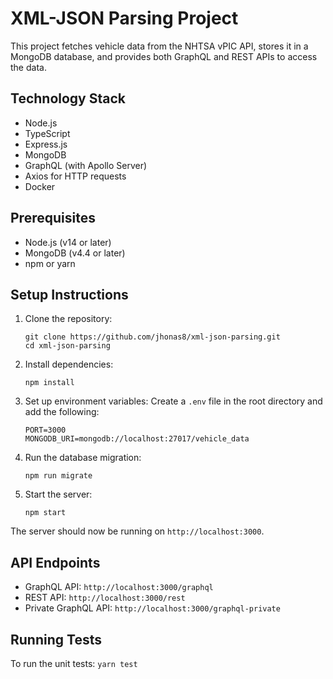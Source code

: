# XML-JSON Parsing Project

This project fetches vehicle data from the NHTSA vPIC API, stores it in a MongoDB database, and provides both GraphQL and REST APIs to access the data.

## Technology Stack

- Node.js
- TypeScript
- Express.js
- MongoDB
- GraphQL (with Apollo Server)
- Axios for HTTP requests
- Docker

## Prerequisites

- Node.js (v14 or later)
- MongoDB (v4.4 or later)
- npm or yarn

## Setup Instructions

1. Clone the repository:
   ```
   git clone https://github.com/jhonas8/xml-json-parsing.git
   cd xml-json-parsing
   ```

2. Install dependencies:
   ```
   npm install
   ```

3. Set up environment variables:
   Create a `.env` file in the root directory and add the following:
   ```
   PORT=3000
   MONGODB_URI=mongodb://localhost:27017/vehicle_data
   ```

4. Run the database migration:
   ```
   npm run migrate
   ```

5. Start the server:
   ```
   npm start
   ```

The server should now be running on `http://localhost:3000`.

## API Endpoints

- GraphQL API: `http://localhost:3000/graphql`
- REST API: `http://localhost:3000/rest`
- Private GraphQL API: `http://localhost:3000/graphql-private`

## Running Tests

To run the unit tests:
    ```
    yarn test
    ```
